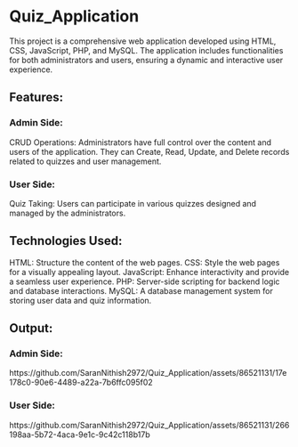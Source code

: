 <h1>Quiz_Application</h1>
This project is a comprehensive web application developed using HTML, CSS, JavaScript, PHP, and MySQL. The application includes functionalities for both administrators and users, ensuring a dynamic and interactive user experience.
<h2>Features:</h2>
<h3>Admin Side:</h3>
CRUD Operations: Administrators have full control over the content and users of the application. They can Create, Read, Update, and Delete records related to quizzes and user management.
<h3>User Side:</h3>
Quiz Taking: Users can participate in various quizzes designed and managed by the administrators.
<h2>Technologies Used:</h2>
HTML: Structure the content of the web pages.
CSS: Style the web pages for a visually appealing layout.
JavaScript: Enhance interactivity and provide a seamless user experience.
PHP: Server-side scripting for backend logic and database interactions.
MySQL: A database management system for storing user data and quiz information.
<h2>Output:</h2>
<h3>Admin Side:</h3>
https://github.com/SaranNithish2972/Quiz_Application/assets/86521131/17e178c0-90e6-4489-a22a-7b6ffc095f02
<h3>User Side:</h3>
https://github.com/SaranNithish2972/Quiz_Application/assets/86521131/266198aa-5b72-4aca-9e1c-9c42c118b17b

